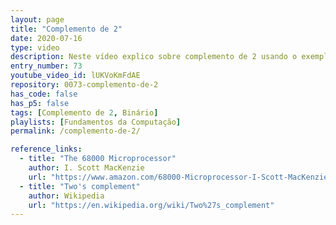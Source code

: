 ```yaml
---
layout: page
title: "Complemento de 2"
date: 2020-07-16
type: video
description: Neste vídeo explico sobre complemento de 2 usando o exemplo do odômetro. Complemento de 2 é a forma mais usada para representarmos números negativos em binário.
entry_number: 73
youtube_video_id: lUKVoKmFdAE
repository: 0073-complemento-de-2
has_code: false
has_p5: false
tags: [Complemento de 2, Binário]
playlists: [Fundamentos da Computação]
permalink: /complemento-de-2/

reference_links:
  - title: "The 68000 Microprocessor"
    author: I. Scott MacKenzie
    url: "https://www.amazon.com/68000-Microprocessor-I-Scott-MacKenzie/dp/0023736542/ref=cm_cr_arp_d_product_top?ie=UTF8"
  - title: "Two's complement"
    author: Wikipedia
    url: "https://en.wikipedia.org/wiki/Two%27s_complement"
---
```


